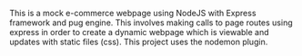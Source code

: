 This is a mock e-commerce webpage using NodeJS with Express framework and pug engine. This involves making calls to page routes using express in order to create a dynamic webpage which is viewable and updates with static files (css). This project uses the nodemon plugin.
